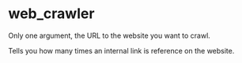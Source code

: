 # web_crawler

Only one argument, the URL to the website you want to crawl.

Tells you how many times an internal link is reference on the website.
